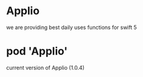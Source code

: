 # Applio
 we are providing best daily uses functions for swift 5
 
 
 # pod 'Applio'
 
 current version of Applio (1.0.4)

